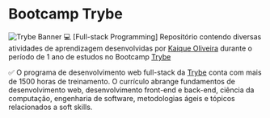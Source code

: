 # Bootcamp Trybe 

![Trybe Banner](https://user-images.githubusercontent.com/108018406/212561861-2601bbb7-c04c-4471-9419-02a3ae55b82c.png)
:computer: [Full-stack Programming] Repositório contendo diversas atividades de aprendizagem desenvolvidas por [Kaique Oliveira](https://www.linkedin.com/in/kaique-oliveira-b176a8261/) durante o período de 1 ano de estudos no Bootcamp [Trybe](https://app.betrybe.com)

:white_check_mark: O programa de desenvolvimento web full-stack da [Trybe](https://app.betrybe.com) conta com mais de 1500 horas de treinamento. O currículo abrange fundamentos de desenvolvimento web, desenvolvimento front-end e back-end, ciência da computação, engenharia de software, metodologias ágeis e tópicos relacionados a soft skills.
